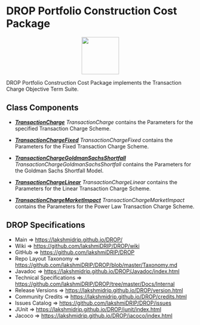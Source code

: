 # DROP Portfolio Construction Cost Package

<p align="center"><img src="https://github.com/lakshmiDRIP/DROP/blob/master/DRIP_Logo.gif?raw=true" width="100"></p>

DROP Portfolio Construction Cost Package implements the Transaction Charge Objective Term Suite.


## Class Components

 * [***TransactionCharge***](https://github.com/lakshmiDRIP/DROP/tree/master/src/main/java/org/drip/portfolioconstruction/cost/TransactionCharge.java)
 <i>TransactionCharge</i> contains the Parameters for the specified Transaction Charge Scheme.

 * [***TransactionChargeFixed***](https://github.com/lakshmiDRIP/DROP/tree/master/src/main/java/org/drip/portfolioconstruction/cost/TransactionChargeFixed.java)
 <i>TransactionChargeFixed</i> contains the Parameters for the Fixed Transaction Charge Scheme.

 * [***TransactionChargeGoldmanSachsShortfall***](https://github.com/lakshmiDRIP/DROP/tree/master/src/main/java/org/drip/portfolioconstruction/cost/TransactionChargeGoldmanSachsShortfall.java)
 <i>TransactionChargeGoldmanSachsShortfall</i> contains the Parameters for the Goldman Sachs Shortfall Model.

 * [***TransactionChargeLinear***](https://github.com/lakshmiDRIP/DROP/tree/master/src/main/java/org/drip/portfolioconstruction/cost/TransactionChargeLinear.java)
 <i>TransactionChargeLinear</i> contains the Parameters for the Linear Transaction Charge Scheme.

 * [***TransactionChargeMarketImpact***](https://github.com/lakshmiDRIP/DROP/tree/master/src/main/java/org/drip/portfolioconstruction/cost/TransactionChargeMarketImpact.java)
 <i>TransactionChargeMarketImpact</i> contains the Parameters for the Power Law Transaction Charge Scheme.


## DROP Specifications

 * Main                     => https://lakshmidrip.github.io/DROP/
 * Wiki                     => https://github.com/lakshmiDRIP/DROP/wiki
 * GitHub                   => https://github.com/lakshmiDRIP/DROP
 * Repo Layout Taxonomy     => https://github.com/lakshmiDRIP/DROP/blob/master/Taxonomy.md
 * Javadoc                  => https://lakshmidrip.github.io/DROP/Javadoc/index.html
 * Technical Specifications => https://github.com/lakshmiDRIP/DROP/tree/master/Docs/Internal
 * Release Versions         => https://lakshmidrip.github.io/DROP/version.html
 * Community Credits        => https://lakshmidrip.github.io/DROP/credits.html
 * Issues Catalog           => https://github.com/lakshmiDRIP/DROP/issues
 * JUnit                    => https://lakshmidrip.github.io/DROP/junit/index.html
 * Jacoco                   => https://lakshmidrip.github.io/DROP/jacoco/index.html
